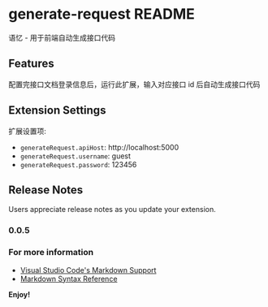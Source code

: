 # generate-request README

语忆 - 用于前端自动生成接口代码

## Features

配置完接口文档登录信息后，运行此扩展，输入对应接口 id 后自动生成接口代码

## Extension Settings

扩展设置项:

* `generateRequest.apiHost`: http://localhost:5000
* `generateRequest.username`: guest
* `generateRequest.password`: 123456

## Release Notes

Users appreciate release notes as you update your extension.

### 0.0.5

### For more information

* [Visual Studio Code's Markdown Support](http://code.visualstudio.com/docs/languages/markdown)
* [Markdown Syntax Reference](https://help.github.com/articles/markdown-basics/)

**Enjoy!**
